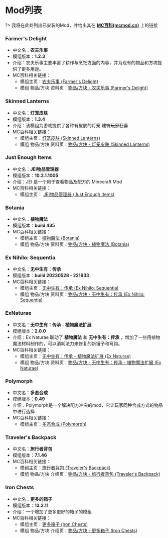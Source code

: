 # Mod列表

?> 我将在此处列出已安装的Mod，并给出其在 **[MC百科(mcmod.cn)](https://www.mcmod.cn/)** 上的链接

### **Farmer's Delight**

- 中文名：**农夫乐事**
- 模组版本：**1.2.3**
- 介绍：农夫乐事主要丰富了耕作与烹饪方面的内容，并为现有的物品和方块提供了更多用途。
- MC百科相关链接：
  - 模组主页：[农夫乐事 (Farmer's Delight)](https://www.mcmod.cn/class/2820.html)
  - 模组 物品/方块 资料页：[物品/方块 - 农夫乐事 (Farmer's Delight)](https://www.mcmod.cn/item/list/2820-1.html)

### **Skinned Lanterns**

- 中文名：**灯笼皮肤**
- 模组版本：**1.3.4**
- 介绍：该模组为游戏提供了各种有皮肤的灯笼 ~~建筑玩家狂喜~~
- MC百科相关链接：
  -  模组主页：[灯笼皮肤 (Skinned Lanterns)](https://www.mcmod.cn/class/4666.html)
  - 模组 物品/方块 资料页：[物品/方块 - 灯笼皮肤 (Skinned Lanterns)](https://www.mcmod.cn/item/list/4666-1.html)

### **Just Enough Items**

- 中文名：**JEI物品管理器**
- 模组版本：**10.2.1.1005**
- 介绍：JEI 是一个用于查看物品及配方的 Minecraft Mod
- MC百科相关链接：
  - 模组主页： [JEI物品管理器 (Just Enough Items)](https://www.mcmod.cn/class/459.html)

### **Botania**

- 中文名：**植物魔法**
- 模组版本：**build 435**
- MC百科相关链接：
  - 模组主页：[植物魔法 (Botania)](https://www.mcmod.cn/class/332.html)
  - 模组 物品/方块 资料页：[物品/方块 - 植物魔法 (Botania)](https://www.mcmod.cn/item/list/332-1.html)


### **Ex Nihilo: Sequentia**

- 中文名：**无中生有：传承**
- 模组版本：**build 20230528 - 221633**
- MC百科相关链接：
  - 模组主页：[无中生有：传承 (Ex Nihilo: Sequentia)](https://www.mcmod.cn/class/2881.html)
  - 模组 物品/方块 资料页：[物品/方块 - 无中生有：传承 (Ex Nihilo: Sequentia)](https://www.mcmod.cn/item/list/2881-1.html)

### **ExNaturae**

- 中文名：**无中生有：传承 - 植物魔法扩展**
- 模组版本：**2.0.0**
- 介绍：Ex Naturae 联动了 **植物魔法** 和 **无中生有：传承** ，增加了一些用植物魔法材料制作的，可以消耗法力来修复的新锤子和弯钩。
- MC百科相关链接：
  - 模组主页：[无中生有：传承 - 植物魔法扩展 (Ex Naturae)](https://www.mcmod.cn/class/3977.html)
  - 模组 物品/方块 资料页：[物品/方块 - 无中生有：传承 - 植物魔法扩展 (Ex Naturae)](https://www.mcmod.cn/item/list/3977-1.html)

### **Polymorph**

- 中文名：**多态合成**
- 模组版本：**0.49**
- 介绍：Polymorph是一个解决配方冲突的mod，它让玩家同种合成方式的物品中进行选择
- MC百科相关链接：
  - 模组主页：[多态合成 (Polymorph)](https://www.mcmod.cn/class/2895.html)

### **Traveler's Backpack**

- 中文名：**旅行者背包**
- 模组版本：**7.1.46**
- MC百科相关链接：
  - 模组主页：[旅行者背包 (Traveler's Backpack)](https://www.mcmod.cn/class/1732.html)
  - 模组 物品/方块 介绍页：[物品/方块 - 旅行者背包 (Traveler's Backpack)](https://www.mcmod.cn/item/list/1732-1.html)

### **Iron Chests**

- 中文名：**更多的箱子**
- 模组版本：**13.2.11**
- 介绍：一个增加了更多更好的箱子的模组
- MC百科相关链接：
  - 模组主页：[更多箱子 (Iron Chests)](https://www.mcmod.cn/class/20.html)
  - 模组 物品/方块 介绍页：[物品/方块 - 更多箱子 (Iron Chests)](https://www.mcmod.cn/item/list/20-1.html)

